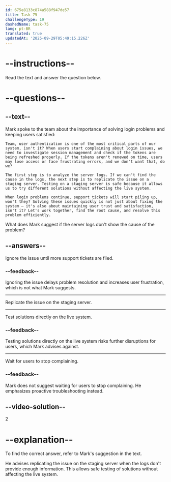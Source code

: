 ```yaml
---
id: 675e8133c874a588f947de57
title: Task 75
challengeType: 19
dashedName: task-75
lang: pt-BR
translated: true
updatedAt: '2025-09-29T05:49:15.226Z'
---
```


<!-- READING -->

# --instructions--

Read the text and answer the question below.

# --questions--

## --text--

Mark spoke to the team about the importance of solving login problems and keeping users satisfied:

`Team, user authentication is one of the most critical parts of our system, isn't it? When users start complaining about login issues, we need to investigate session management and check if the tokens are being refreshed properly. If the tokens aren't renewed on time, users may lose access or face frustrating errors, and we don't want that, do we?`

`The first step is to analyze the server logs. If we can't find the cause in the logs, the next step is to replicate the issue on a staging server. Testing on a staging server is safe because it allows us to try different solutions without affecting the live system.`

`When login problems continue, support tickets will start piling up, won't they? Solving these issues quickly is not just about fixing the system — it's also about maintaining user trust and satisfaction, isn't it? Let's work together, find the root cause, and resolve this problem efficiently.`

What does Mark suggest if the server logs don't show the cause of the problem?

## --answers--

Ignore the issue until more support tickets are filed.

### --feedback--

Ignoring the issue delays problem resolution and increases user frustration, which is not what Mark suggests.

---

Replicate the issue on the staging server.

---

Test solutions directly on the live system.

### --feedback--

Testing solutions directly on the live system risks further disruptions for users, which Mark advises against.

---

Wait for users to stop complaining.

### --feedback--

Mark does not suggest waiting for users to stop complaining. He emphasizes proactive troubleshooting instead.

## --video-solution--

2

# --explanation--

To find the correct answer, refer to Mark's suggestion in the text.

He advises replicating the issue on the staging server when the logs don't provide enough information. This allows safe testing of solutions without affecting the live system.
